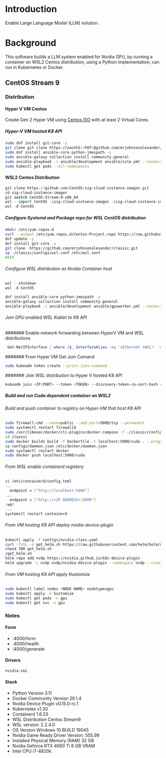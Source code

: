 # Introduction
Enable Large Language Model (LLM) solution.
# Background
This software builds a LLM system enabled for Nvidia GPU, by running a container on WSL2 Centos distribution, using a Python implementation; can run in Kubernetes or Docker.
## CentOS Stream 9
### Distribution
#### Hyper V VM Centos
Create Gen 2 Hyper VM using [Centos ISO](https://mirror.stream.centos.org/9-stream/BaseOS/x86_64/iso/CentOS-Stream-9-20240617.0-x86_64-boot.iso) with at least 2 Virtual Cores.
##### Hyper-V VM hosted K8 API
```Bash
sudo dnf install git-core -y
git clone git clone https://oauth2:<PAT>@github.com/mrjohnsonalexander/classic.git
sudo dnf install ansible-core python-jmespath -y
sudo ansible-galaxy collection install community.general
sudo ansible-playbook -i ansible/development ansible/site.yml --connection=local
sudo kubectl get pods --all-namespaces
```
#### WSL2 Centos Distribution
```PowerShell
git clone https://github.com/CentOS/sig-cloud-instance-images.git
cd sig-cloud-instance-images
git switch CentOS-Stream-9-x86_64
wsl --import CentOS .\sig-cloud-instance-images .\sig-cloud-instance-images\docker\centos-stream-9-x86_64.tar.xz
wsl -d CentOS
```
##### Configure Systemd and Package repo for WSL CentOS distribution
```Bash
mkdir /etc/yum.repos.d
curl --output /etc/yum.repos.d/Centos-Project.repo https://raw.githubusercontent.com/mrjohnsonalexander/classic/main/configs/Centos-Project.repo
dnf update -y
dnf install git-core -y
git clone  https://github.com/mrjohnsonalexander/classic.git
cp ./classic/configs/wsl.conf /etc/wsl.conf
exit
```
###### Configure WSL distribution as Nvidia Container host
```PowerShell
wsl --shutdown
wsl -d CentOS
```
```Bash
dnf install ansible-core python-jmespath -y
ansible-galaxy collection install community.general
ansible-playbook -i ansible/development ansible/gpuworker.yml --connection=local
```
###### Join GPU enabled WSL Kublet to K8 API
####### Enable network forwarding between HyperV VM and WSL distributions
```PowerShell
 Get-NetIPInterface | where {$_.InterfaceAlias -eq 'vEthernet (WSL)' -or $_.InterfaceAlias -eq 'vEthernet (External)'} | Set-NetIPInterface -Forwarding Enabled -Verbose
```
####### From Hyper VM Get Join Comand
```Bash
sudo kubeadm token create --print-join-command
```
####### Join WSL distribution to Hyper V hosted K8 API
```Bash
kubeadm join <IP:PORT> --token <TOKEN> --discovery-token-ca-cert-hash <HASH>
```
##### Build and run Cuda dependent container on WSL2
###### Build and push container to registry on Hyper-VM that host K8 API
``` Bash
sudo firewall-cmd --zone=public --add-port=5000/tcp --permanent
sudo systemctl restart firewalld
sudo /usr/libexec/docker/cli-plugins/docker-compose -f ./classic/configs/docker-compose.yaml up -d
cd classic
sudo docker buildx build -f Dockerfile -t localhost:5000/cuda . --progress=plain --build-arg KAGGLE_USERNAME=<USERNAME> --build-arg KAGGLE_KEY=<KEY>
cp configs/daemon.json /etc/docker/daemon.json
sudo systemctl restart docker
sudo docker push localhost:5000/cuda
```
###### From WSL enable containerd registery 
``` Bash
vi /etc/containerd/config.toml
...
  endpoint = ["http://localhost:5000"]
...
  endpoint = ["http://<IP ADDRESS>:5000"]
:wq!
... 
systemctl restart containerd
```
###### From VM hosting K8 API deploy nvidia-device-plugin
``` Bash
kubectl apply -f configs/nvidia-class.yaml
curl -fsSL -o get_helm.sh https://raw.githubusercontent.com/helm/helm/main/scripts/get-helm-3
chmod 700 get_helm.sh
/get_helm.sh
helm repo add nvdp https://nvidia.github.io/k8s-device-plugin
helm upgrade -i nvdp nvdp/nvidia-device-plugin --namespace nvdp --create-namespace --set=runtimeClassName=nvidia --version 0.15.0-rc.1 --set gfd.enabled=true
```
###### From VM hosting K8 API apply Kustomize
```Bash
sudo kubectl label nodes <NODE NAME> nodetype=gpu
sudo kubectl apply -k kustomize
sudo kubectl get pods -n gpu
sudo kubectl get svc -n gpu
```
### Notes
#### Form
- <WSL IP ADDR>:4000/form
- <WSL IP ADDR>:4000/health
- <WSL IP ADDR>:4000/generate
#### Drivers
```Bash
nvidia-smi
```
#### Stack
- Python Version 3.11
- Docker Community Version 26.1.4
- Nvidia Device Plugin v0.15.0-rc.1
- Kubernetes v1.30
- Containerd  1.6.33
- WSL Distribution Centos Stream9
- WSL version: 2.2.4.0
- OS Version Windows 10 BUILD 19045
- Nvidia Game Ready Driver Version: 555.99 
- Installed Physical Memory (RAM) 32 GB
- Nvidia Geforce RTX 4060 Ti 8 GB VRAM
- Intel CPU i7-4820k